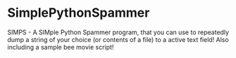 # SimplePythonSpammer
 SIMPS - A SIMple Python Spammer program, that you can use to repeatedly dump a string of your choice (or contents of a file) to a active text field!
 Also including a sample bee movie script!
